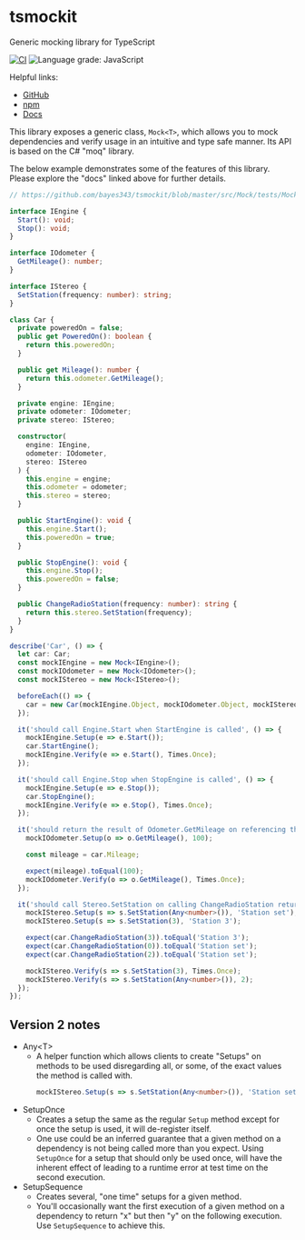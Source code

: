 # tsmockit
Generic mocking library for TypeScript

[![CI](https://github.com/bayes343/tsmockit/actions/workflows/ci.yml/badge.svg)](https://github.com/bayes343/tsmockit/actions/workflows/ci.yml)
![Language grade: JavaScript](https://img.shields.io/lgtm/grade/javascript/g/bayes343/tsmockit.svg?logo=lgtm&logoWidth=18)

Helpful links:
- [GitHub](https://github.com/bayes343/tsmockit)
- [npm](https://www.npmjs.com/package/tsmockit)
- [Docs](https://bayes343.github.io/tsmockit/modules.html)

This library exposes a generic class, `Mock<T>`, which allows you to mock dependencies and verify usage in an intuitive and type safe manner.  Its API is based on the C# "moq" library.

The below example demonstrates some of the features of this library. Please explore the "docs" linked above for further details.

```typescript
// https://github.com/bayes343/tsmockit/blob/master/src/Mock/tests/Mock-Car-Example.spec.ts

interface IEngine {
  Start(): void;
  Stop(): void;
}

interface IOdometer {
  GetMileage(): number;
}

interface IStereo {
  SetStation(frequency: number): string;
}

class Car {
  private poweredOn = false;
  public get PoweredOn(): boolean {
    return this.poweredOn;
  }

  public get Mileage(): number {
    return this.odometer.GetMileage();
  }

  private engine: IEngine;
  private odometer: IOdometer;
  private stereo: IStereo;

  constructor(
    engine: IEngine,
    odometer: IOdometer,
    stereo: IStereo
  ) {
    this.engine = engine;
    this.odometer = odometer;
    this.stereo = stereo;
  }

  public StartEngine(): void {
    this.engine.Start();
    this.poweredOn = true;
  }

  public StopEngine(): void {
    this.engine.Stop();
    this.poweredOn = false;
  }

  public ChangeRadioStation(frequency: number): string {
    return this.stereo.SetStation(frequency);
  }
}

describe('Car', () => {
  let car: Car;
  const mockIEngine = new Mock<IEngine>();
  const mockIOdometer = new Mock<IOdometer>();
  const mockIStereo = new Mock<IStereo>();

  beforeEach(() => {
    car = new Car(mockIEngine.Object, mockIOdometer.Object, mockIStereo.Object);
  });

  it('should call Engine.Start when StartEngine is called', () => {
    mockIEngine.Setup(e => e.Start());
    car.StartEngine();
    mockIEngine.Verify(e => e.Start(), Times.Once);
  });

  it('should call Engine.Stop when StopEngine is called', () => {
    mockIEngine.Setup(e => e.Stop());
    car.StopEngine();
    mockIEngine.Verify(e => e.Stop(), Times.Once);
  });

  it('should return the result of Odometer.GetMileage on referencing the Mileage property', () => {
    mockIOdometer.Setup(o => o.GetMileage(), 100);

    const mileage = car.Mileage;

    expect(mileage).toEqual(100);
    mockIOdometer.Verify(o => o.GetMileage(), Times.Once);
  });

  it('should call Stereo.SetStation on calling ChangeRadioStation returning the string from Stereo', () => {
    mockIStereo.Setup(s => s.SetStation(Any<number>()), 'Station set'); // default fallback setup when a more specific setup isn't available
    mockIStereo.Setup(s => s.SetStation(3), 'Station 3');

    expect(car.ChangeRadioStation(3)).toEqual('Station 3');
    expect(car.ChangeRadioStation(0)).toEqual('Station set');
    expect(car.ChangeRadioStation(2)).toEqual('Station set');

    mockIStereo.Verify(s => s.SetStation(3), Times.Once);
    mockIStereo.Verify(s => s.SetStation(Any<number>()), 2);
  });
});
```

## Version 2 notes

- Any\<T\>
  - A helper function which allows clients to create "Setups" on methods to be used disregarding all, or some, of the exact values the method is called with.
    ```typescript
    mockIStereo.Setup(s => s.SetStation(Any<number>()), 'Station set');
    ```
- SetupOnce
  - Creates a setup the same as the regular `Setup` method except for once the setup is used, it will de-register itself.
  - One use could be an inferred guarantee that a given method on a dependency is not being called more than you expect. Using `SetupOnce` for a setup that should only be used once, will have the inherent effect of leading to a runtime error at test time on the second execution.
- SetupSequence
  - Creates several, "one time" setups for a given method.
  - You'll occasionally want the first execution of a given method on a dependency to return "x" but then "y" on the following execution.  Use `SetupSequence` to achieve this.
